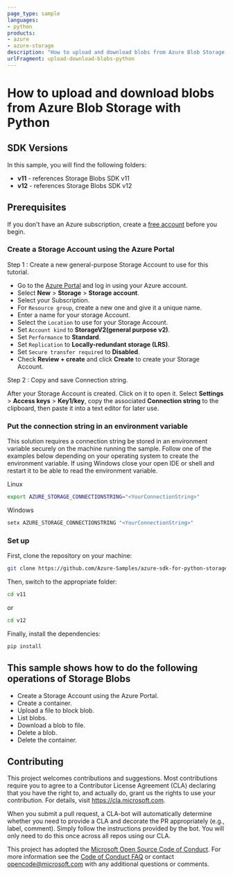 ```yaml
---
page_type: sample
languages:
- python
products:
- azure
- azure-storage
description: "How to upload and download blobs from Azure Blob Storage with Python."
urlFragment: upload-download-blobs-python
---
```


# How to upload and download blobs from Azure Blob Storage with Python

## SDK Versions
In this sample, you will find the following folders:
* **v11** - references Storage Blobs SDK v11
* **v12** - references Storage Blobs SDK v12

## Prerequisites

If you don't have an Azure subscription, create a [free account] before you begin.

### Create a Storage Account using the Azure Portal

Step 1 : Create a new general-purpose Storage Account to use for this tutorial. 
 
*  Go to the [Azure Portal] and log in using your Azure account. 
*  Select **New** > **Storage** > **Storage account**. 
*  Select your Subscription. 
*  For `Resource group`, create a new one and give it a unique name. 
*  Enter a name for your storage Account.
*  Select the `Location` to use for your Storage Account.
*  Set `Account kind` to **StorageV2(general purpose v2)**.
*  Set `Performance` to **Standard**. 
*  Set `Replication` to **Locally-redundant storage (LRS)**.
*  Set `Secure transfer required` to **Disabled**.
*  Check **Review + create** and click **Create** to create your Storage Account. 
 
Step 2 : Copy and save Connection string.

After your Storage Account is created. Click on it to open it. 
Select **Settings** > **Access keys** > **Key1/key**, copy the associated **Connection string** to the clipboard, then paste it into a text editor for later use.

### Put the connection string in an environment variable

This solution requires a connection string be stored in an environment variable securely on the machine running the sample. Follow one of the examples below depending on your operating system to create the environment variable. If using Windows close your open IDE or shell and restart it to be able to read the environment variable.

Linux

```bash
export AZURE_STORAGE_CONNECTIONSTRING="<YourConnectionString>"
```

Windows

```cmd
setx AZURE_STORAGE_CONNECTIONSTRING "<YourConnectionString>"
```

### Set up
First, clone the repository on your machine:

```bash
git clone https://github.com/Azure-Samples/azure-sdk-for-python-storage-blob-upload-download.git
```

Then, switch to the appropriate folder:
```bash
cd v11
```
or
```bash
cd v12
```

Finally, install the dependencies:

```bash
pip install
```

## This sample shows how to do the following operations of Storage Blobs
- Create a Storage Account using the Azure Portal.
- Create a container.
- Upload a file to block blob.
- List blobs.
- Download a blob to file.
- Delete a blob.
- Delete the container.

## Contributing

This project welcomes contributions and suggestions.  Most contributions require you to agree to a
Contributor License Agreement (CLA) declaring that you have the right to, and actually do, grant us
the rights to use your contribution. For details, visit https://cla.microsoft.com.

When you submit a pull request, a CLA-bot will automatically determine whether you need to provide
a CLA and decorate the PR appropriately (e.g., label, comment). Simply follow the instructions
provided by the bot. You will only need to do this once across all repos using our CLA.

This project has adopted the [Microsoft Open Source Code of Conduct].
For more information see the [Code of Conduct FAQ] or
contact [opencode@microsoft.com] with any additional questions or comments.

<!-- LINKS -->
[Microsoft.Azure.Storage]: https://pypi.org/project/azure-storage/
[Microsoft.Azure.Storage.Blob]: https://pypi.org/project/azure-storage-blob/12.0.0/
[Azure Portal]: https://portal.azure.com
[free account]: https://azure.microsoft.com/free/?WT.mc_id=A261C142F
[Microsoft Open Source Code of Conduct]: https://opensource.microsoft.com/codeofconduct/
[Code of Conduct FAQ]: https://opensource.microsoft.com/codeofconduct/faq/
[opencode@microsoft.com]: mailto:opencode@microsoft.com
